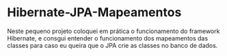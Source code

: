 # Hibernate-JPA-Mapeamentos

Neste pequeno projeto coloquei em prática o funcionamento do framework Hibernate,
e consgui entender o funcionamento dos mapeamentos das classes para caso eu queira
que o JPA crie as classes no banco de dados.

